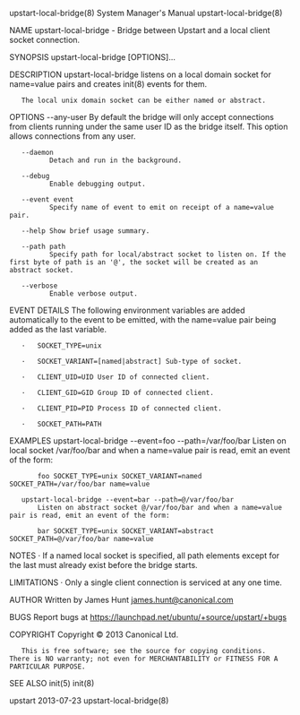 upstart-local-bridge(8)                                                                  System Manager's Manual                                                                  upstart-local-bridge(8)

NAME
       upstart-local-bridge - Bridge between Upstart and a local client socket connection.

SYNOPSIS
       upstart-local-bridge [OPTIONS]...

DESCRIPTION
       upstart-local-bridge listens on a local domain socket for name=value pairs and creates init(8) events for them.

       The local unix domain socket can be either named or abstract.

OPTIONS
       --any-user
              By default the bridge will only accept connections from clients running under the same user ID as the bridge itself. This option allows connections from any user.

       --daemon
              Detach and run in the background.

       --debug
              Enable debugging output.

       --event event
              Specify name of event to emit on receipt of a name=value pair.

       --help Show brief usage summary.

       --path path
              Specify path for local/abstract socket to listen on. If the first byte of path is an '@', the socket will be created as an abstract socket.

       --verbose
              Enable verbose output.

EVENT DETAILS
       The following environment variables are added automatically to the event to be emitted, with the name=value pair being added as the last variable.

       ·   SOCKET_TYPE=unix

       ·   SOCKET_VARIANT=[named|abstract] Sub-type of socket.

       ·   CLIENT_UID=UID User ID of connected client.

       ·   CLIENT_GID=GID Group ID of connected client.

       ·   CLIENT_PID=PID Process ID of connected client.

       ·   SOCKET_PATH=PATH

EXAMPLES
       upstart-local-bridge --event=foo --path=/var/foo/bar
           Listen on local socket /var/foo/bar and when a name=value pair is read, emit an event of the form:

           foo SOCKET_TYPE=unix SOCKET_VARIANT=named SOCKET_PATH=/var/foo/bar name=value

       upstart-local-bridge --event=bar --path=@/var/foo/bar
           Listen on abstract socket @/var/foo/bar and when a name=value pair is read, emit an event of the form:

           bar SOCKET_TYPE=unix SOCKET_VARIANT=abstract SOCKET_PATH=@/var/foo/bar name=value

NOTES
       ·   If a named local socket is specified, all path elements except for the last must already exist before the bridge starts.

LIMITATIONS
       ·   Only a single client connection is serviced at any one time.

AUTHOR
       Written by James Hunt <james.hunt@canonical.com>

BUGS
       Report bugs at <https://launchpad.net/ubuntu/+source/upstart/+bugs>

COPYRIGHT
       Copyright © 2013 Canonical Ltd.

       This is free software; see the source for copying conditions.  There is NO warranty; not even for MERCHANTABILITY or FITNESS FOR A PARTICULAR PURPOSE.

SEE ALSO
       init(5) init(8)

upstart                                                                                         2013-07-23                                                                        upstart-local-bridge(8)
